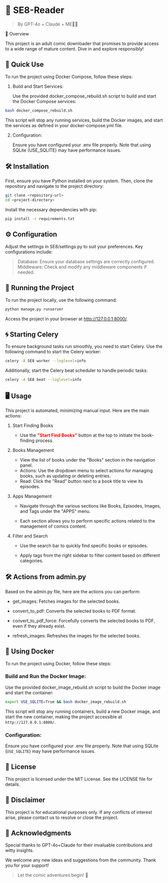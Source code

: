 # 🎨 SE8-Reader
> By GPT-4o + Claude + ME🧑‍💻

📖 Overview

This project is an adult comic downloader that promises to provide access to a wide range of mature content. Dive in and explore responsibly!

## 🐳 Quick Use


To run the project using Docker Compose, follow these steps:

1. Build and Start Services:

	Use the provided docker_compose_rebuild.sh script to build and start the Docker Compose services:

```bash
bash docker_compose_rebuild.sh
```

This script will stop any running services, build the Docker images, and start the services as defined in your docker-compose.yml file.


2.	Configuration:
	
	Ensure you have configured your .env file properly. Note that using SQLite (USE_SQLITE) may have performance issues.


## 🛠️ Installation

First, ensure you have Python installed on your system. Then, clone the repository and navigate to the project directory:

```bash
git clone <repository-url>
cd <project-directory>
```

Install the necessary dependencies with pip:

```bash
pip install -r requirements.txt
```


## ⚙️ Configuration

Adjust the settings in SE8/settings.py to suit your preferences. Key configurations include:

> Database: Ensure your database settings are correctly configured.
> Middleware: Check and modify any middleware components if needed.


## 🚀 Running the Project
To run the project locally, use the following command:

```bash
python manage.py runserver
```

Access the project in your browser at http://127.0.0.1:8000/.

## 🌀 Starting Celery

To ensure background tasks run smoothly, you need to start Celery. Use the following command to start the Celery worker:

```bash
celery -A SE8 worker --loglevel=info
```

Additionally, start the Celery beat scheduler to handle periodic tasks:

```bash
celery -A SE8 beat --loglevel=info
```


## 🖥️ Usage

This project is automated, minimizing manual input. Here are the main actions:

1. Start Finding Books

	- Use the <span style="color:red"><strong>"Start Find Books"</strong> </span> button at the top to initiate the book-finding process.

2. Books Management

	- View the list of books under the "Books" section in the navigation panel.
	- Actions: Use the dropdown menu to select actions for managing books, such as updating or deleting entries.
	- Read: Click the "Read" button next to a book title to view its episodes.

3. Apps Management

	- Navigate through the various sections like Books, Episodes, Images, and Tags under the "APPS" menu.
	
	- Each section allows you to perform specific actions related to the management of comics content.

4. Filter and Search

	- Use the search bar to quickly find specific books or episodes.
	
	- Apply tags from the right sidebar to filter content based on different categories.

## 🛠️ Actions from admin.py

Based on the admin.py file, here are the actions you can perform:

- get_images: Fetches images for the selected books.

- convert_to_pdf: Converts the selected books to PDF format.

- convert_to_pdf_force: Forcefully converts the selected books to PDF, even if they already exist.

- refresh_images: Refreshes the images for the selected books.


## 🐳 Using Docker
To run the project using Docker, follow these steps:

### Build and Run the Docker Image:

Use the provided docker_image_rebuild.sh script to build the Docker image and start the container:

```bash
export USE_SQLITE=True && bash docker_image_rebuild.sh
```

This script will stop any running containers, build a new Docker image, and start the new container, making the project accessible at `http://127.0.0.1:8000/`.

### Configuration:

Ensure you have configured your .env file properly. Note that using SQLite (`USE_SQLITE`) may have performance issues.




## 📜 License
This project is licensed under the MIT License. See the LICENSE file for details.

## 📛 Disclaimer
This project is for educational purposes only. If any conflicts of interest arise, please contact us to resolve or close the project.

## 🙏 Acknowledgments
Special thanks to GPT-4o+Claude for their invaluable contributions and witty insights.

We welcome any new ideas and suggestions from the community. Thank you for your support!


> Let the comic adventures begin! 🎉
